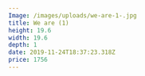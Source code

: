 ```yaml
---
Image: /images/uploads/we-are-1-.jpg
title: We are (1)
height: 19.6
width: 19.6
depth: 1
date: 2019-11-24T18:37:23.318Z
price: 1756
---
```


